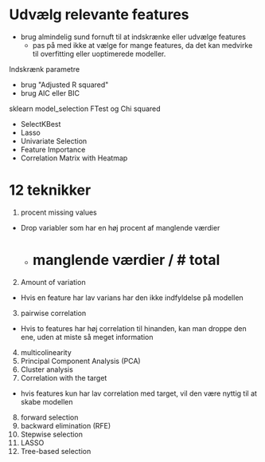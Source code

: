 # Udvælg relevante features

- brug almindelig sund fornuft til at indskrænke eller udvælge features
  - pas på med ikke at vælge for mange features, da det kan medvirke til overfitting eller uoptimerede modeller.

Indskrænk parametre
- brug "Adjusted R squared"
- brug AIC eller BIC

sklearn model_selection FTest og Chi squared

- SelectKBest
- Lasso
- Univariate Selection
- Feature Importance
- Correlation Matrix with Heatmap

# 12 teknikker
1. procent missing values
  - Drop variabler som har en høj procent af manglende værdier
    - # manglende værdier / # total 
2. Amount of variation
  - Hvis en feature har lav varians har den ikke indfyldelse på modellen 
3. pairwise correlation
  - Hvis to features har høj correlation til hinanden, kan man droppe den ene, uden at miste så meget information
4. multicolinearity
5. Principal Component Analysis (PCA)
6. Cluster analysis
7. Correlation with the target
  - hvis features kun har lav correlation med target, vil den være nyttig til at skabe modellen 
8. forward selection
9. backward elimination (RFE)
10. Stepwise selection
11. LASSO
12. Tree-based selection